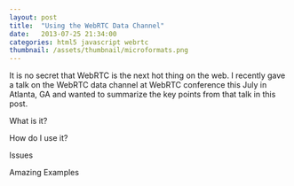 ```yaml
---
layout: post
title:  "Using the WebRTC Data Channel"
date:   2013-07-25 21:34:00
categories: html5 javascript webrtc
thumbnail: /assets/thumbnail/microformats.png
---
```


It is no secret that WebRTC is the next hot thing on the web. I recently gave a talk on the WebRTC data channel at WebRTC conference this July in Atlanta, GA and wanted to summarize the key points from that talk in this post.

What is it?

How do I use it?

Issues

Amazing Examples
